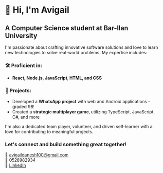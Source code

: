 # 👋 Hi, I'm Avigail 

## A Computer Science student at Bar-Ilan University

I'm passionate about crafting innovative software solutions and love to learn new technologies to solve real-world problems. My expertise includes:

### 🛠 Proficient in:
- **React, Node.js, JavaScript, HTML, and CSS**

### 📱 Projects:
- Developed a **WhatsApp project** with web and Android applications - graded 98!
- Created a **strategic multiplayer game**, utilizing TypeScript, JavaScript, C#, and more  

I'm also a dedicated team player, volunteer, and driven self-learner with a love for contributing to meaningful projects.

### Let's connect and build something great together! 
📧 avigaildanesh100@gmail.com <br> 
📱 0528982934 <br>
🔗 [LinkedIn](https://www.linkedin.com/in/avigail-yitzack-50a714254/)
